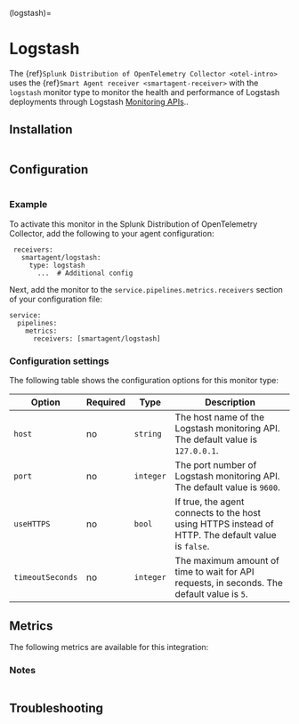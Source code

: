 (logstash)=

# Logstash

<meta name="description" content="Use this Splunk Observability Cloud integration for the Logstash monitor. See benefits, install, configuration, and metrics">

The {ref}`Splunk Distribution of OpenTelemetry Collector <otel-intro>` uses the {ref}`Smart Agent receiver <smartagent-receiver>` with the `logstash` monitor type to monitor the health and performance of Logstash deployments through
Logstash <a class="external" href="https://www.elastic.co/guide/en/logstash/current/monitoring-logstash.html" target="_blank">Monitoring APIs</a>..

## Installation

```{include} /_includes/collector-installation.md
```

## Configuration

```{include} /_includes/configuration.md
```

### Example

To activate this monitor in the Splunk Distribution of OpenTelemetry Collector, add the following to your agent configuration:

```
 receivers:
   smartagent/logstash:
     type: logstash
       ...  # Additional config
```
Next, add the monitor to the `service.pipelines.metrics.receivers` section of your configuration file:

```
service:
  pipelines:
    metrics:
      receivers: [smartagent/logstash]
```

### Configuration settings

The following table shows the configuration options for this monitor type:

| Option | Required | Type | Description |
| --- | --- | --- | --- |
| `host` | no | `string` | The host name of the Logstash monitoring API. The default value is `127.0.0.1`. |
| `port` | no | `integer` | The port number of Logstash monitoring API. The default value is `9600`. |
| `useHTTPS` | no | `bool` | If true, the agent connects to the host using HTTPS instead of HTTP. The default value is `false`. |
| `timeoutSeconds` | no | `integer` | The maximum amount of time to wait for API requests, in seconds. The default value is `5`. |

## Metrics

The following metrics are available for this integration:

<div class="metrics-yaml" url="https://raw.githubusercontent.com/signalfx/splunk-otel-collector/main/internal/signalfx-agent/pkg/monitors/logstash/logstash/metadata.yaml"></div>

### Notes

```{include} /_includes/metric-defs.md
```

## Troubleshooting

```{include} /_includes/troubleshooting.md
```
